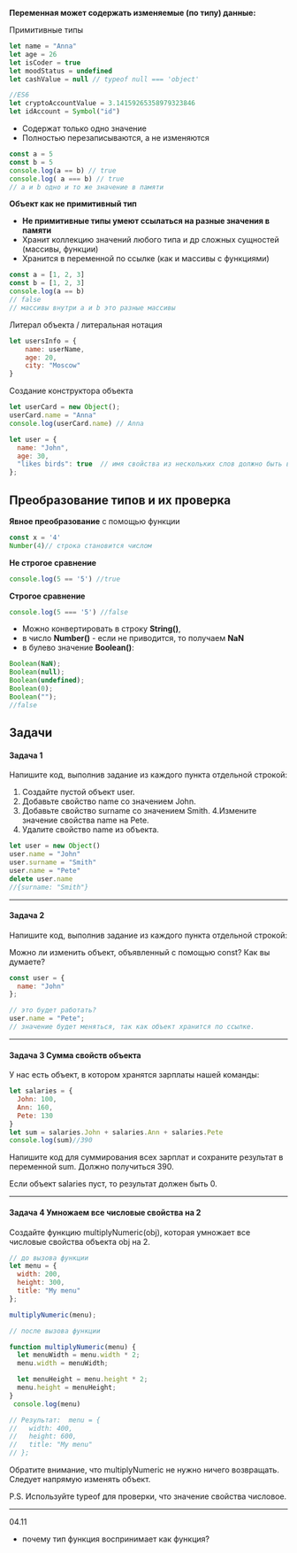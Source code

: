 **Переменная может содержать изменяемые (по типу) данные:**<br>

Примитивные типы
```js
let name = "Anna"
let age = 26
let isCoder = true
let moodStatus = undefined
let cashValue = null // typeof null === 'object'

//ES6
let cryptoAccountValue = 3.14159265358979323846
let idAccount = Symbol("id")
```

* Содержат только одно значение
* Полностью перезаписываются, а не изменяются
```js
const a = 5
const b = 5
console.log(a == b) // true
console.log( a === b) // true
// a и b одно и то же значение в памяти
```


**Объект как не примитивный тип**
* **Не примитивные типы умеют ссылаться на разные значения в памяти**
* Хранит коллекцию значений любого типа и др сложных сущностей (массивы, функции)
* Хранится в переменной по ссылке (как и массивы с функциями)
```js
const a = [1, 2, 3]
const b = [1, 2, 3]
console.log(a == b)
// false
// массивы внутри a и b это разные массивы
```
Литерал объекта / литеральная нотация
```js
let usersInfo = {
    name: userName,
    age: 20,
    city: "Moscow"
}
```

Создание конструктора объекта 
```js
let userCard = new Object();
userCard.name = "Anna"
console.log(userCard.name) // Anna
```
```js
let user = {
  name: "John",
  age: 30,
  "likes birds": true  // имя свойства из нескольких слов должно быть в кавычках
};
```

## Преобразование типов и их проверка
**Явное преобразование** с помощью функции 
```js
const x = '4'
Number(4)// строка становится числом
```
**Не строгое сравнение**
```js
console.log(5 == '5') //true
```
**Строгое сравнение**
```js
console.log(5 === '5') //false
```
* Можно конвертировать в строку **String()**,<br>
* в число **Number()** - если не приводится, то получаем **NaN**<br>
* в булево значение **Boolean()**:<br>
```js
Boolean(NaN);
Boolean(null);
Boolean(undefined);
Boolean(0);
Boolean(""); 
//false
```




## Задачи
#### Задача 1
Напишите код, выполнив задание из каждого пункта отдельной строкой:

1. Создайте пустой объект user.
2. Добавьте свойство name со значением John.
3. Добавьте свойство surname со значением Smith.
4.Измените значение свойства name на Pete.
5. Удалите свойство name из объекта.
```js
let user = new Object()
user.name = "John"
user.surname = "Smith"
user.name = "Pete"
delete user.name
//{surname: "Smith"}
```

___


#### Задача 2

Напишите код, выполнив задание из каждого пункта отдельной строкой:

Можно ли изменить объект, объявленный с помощью const? Как вы думаете?


```js
const user = {
  name: "John"
};

// это будет работать?
user.name = "Pete"; 
// значение будет меняться, так как объект хранится по ссылке.
```
___
#### Задача 3 Сумма свойств объекта
У нас есть объект, в котором хранятся зарплаты нашей команды:

```js
let salaries = {
  John: 100,
  Ann: 160,
  Pete: 130
}
let sum = salaries.John + salaries.Ann + salaries.Pete
console.log(sum)//390
```
Напишите код для суммирования всех зарплат и сохраните результат в переменной sum. Должно получиться 390.

Если объект salaries пуст, то результат должен быть 0.
___
#### Задача 4 Умножаем все числовые свойства на 2
Создайте функцию multiplyNumeric(obj), которая умножает все числовые свойства объекта obj на 2.

```js
// до вызова функции
let menu = {
  width: 200,
  height: 300,
  title: "My menu"
};

multiplyNumeric(menu);

// после вызова функции

function multiplyNumeric(menu) {
  let menuWidth = menu.width * 2;
  menu.width = menuWidth;

  let menuHeight = menu.height * 2;
  menu.height = menuHeight;
}
 console.log(menu)

// Результат:  menu = {
//   width: 400,
//   height: 600,
//   title: "My menu"
// };
```
Обратите внимание, что multiplyNumeric не нужно ничего возвращать. Следует напрямую изменять объект.

P.S. Используйте typeof для проверки, что значение свойства числовое.


___
04.11

 * почему тип функция воспринимает как функция?
